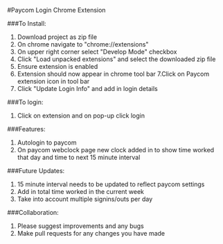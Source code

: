#Paycom Login Chrome Extension 

###To Install:

1. Download project as zip file
2. On chrome navigate to "chrome://extensions"
3. On upper right corner select "Develop Mode" checkbox
4. Click "Load unpacked extensions" and select the downloaded zip file
5. Ensure extension is enabled
6. Extension should now appear in chrome tool bar
7.Click on Paycom extension icon in tool bar
8. Click "Update Login Info" and add in login details

###To login: 

1. Click on extension and on pop-up click login

###Features:

1. Autologin to paycom
2. On paycom webclock page new clock added in to show time worked that day and time to next 15 minute interval

###Future Updates:

1. 15 minute interval needs to be updated to reflect paycom settings
2. Add in total time worked in the current week
3. Take into account multiple signins/outs per day

###Collaboration:

1. Please suggest improvements and any bugs
2. Make pull requests for any changes you have made

